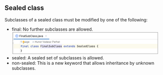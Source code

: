 ## Sealed class
Subclasses of a sealed class must be modified by one of the following:

  - final: No further subclasses are allowed.
    ![final](https://github.com/HunorVadaszPerhat/java_lang_specs/blob/main/images/final_sub_class.png)
  - sealed: A sealed set of subclasses is allowed.
  - non-sealed: This is a new keyword that allows inheritance by unknown subclasses.
